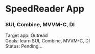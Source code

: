 #  SpeedReader App
### SUI, Combine, MVVM-C, DI

Target app: Outread\
Goals: learn SUI, Combine, MVVM-C, DI\
Status: Pending...


